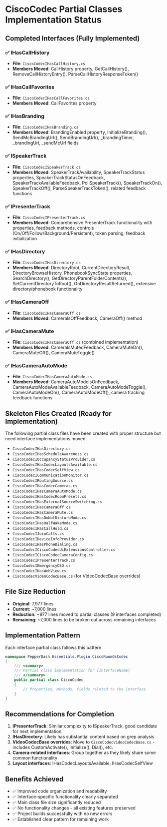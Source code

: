 # CiscoCodec Partial Classes Implementation Status

## Completed Interfaces (Fully Implemented)

### ✅ IHasCallHistory
- **File**: `CiscoCodecIHasCallHistory.cs`
- **Members Moved**: CallHistory property, GetCallHistory(), RemoveCallHistoryEntry(), ParseCallHistoryResponseToken()

### ✅ IHasCallFavorites  
- **File**: `CiscoCodecIHasCallFavorites.cs`
- **Members Moved**: CallFavorites property

### ✅ IHasBranding
- **File**: `CiscoCodecIHasBranding.cs`
- **Members Moved**: BrandingEnabled property, InitializeBranding(), SendMcBrandingUrl(), SendBrandingUrl(), _brandingTimer, _brandingUrl, _sendMcUrl fields

### ✅ ISpeakerTrack
- **File**: `CiscoCodecISpeakerTrack.cs`
- **Members Moved**: SpeakerTrackAvailability, SpeakerTrackStatus properties, SpeakerTrackStatusOnFeedback, SpeakerTrackAvailableFeedback, PollSpeakerTrack(), SpeakerTrackOn(), SpeakerTrackOff(), ParseSpeakerTrackToken(), related feedback functions

### ✅ IPresenterTrack
- **File**: `CiscoCodecIPresenterTrack.cs`  
- **Members Moved**: Comprehensive PresenterTrack functionality with properties, feedback methods, controls (On/Off/Follow/Background/Persistent), token parsing, feedback initialization

### ✅ IHasDirectory
- **File**: `CiscoCodecIHasDirectory.cs`
- **Members Moved**: DirectoryRoot, CurrentDirectoryResult, DirectoryBrowseHistory, PhonebookSyncState properties, SearchDirectory(), GetDirectoryParentFolderContents(), SetCurrentDirectoryToRoot(), OnDirectoryResultReturned(), extensive directory/phonebook functionality

### ✅ IHasCameraOff
- **File**: `CiscoCodecIHasCameraOff.cs`
- **Members Moved**: CameraIsOffFeedback, CameraOff() method

### ✅ IHasCameraMute  
- **File**: `CiscoCodecIHasCameraOff.cs` (combined implementation)
- **Members Moved**: CameraIsMutedFeedback, CameraMuteOn(), CameraMuteOff(), CameraMuteToggle()

### ✅ IHasCameraAutoMode
- **File**: `CiscoCodecIHasCameraAutoMode.cs`
- **Members Moved**: CameraAutoModeIsOnFeedback, CameraAutoModeAvailableFeedback, CameraAutoModeToggle(), CameraAutoModeOn(), CameraAutoModeOff(), camera tracking feedback functions

## Skeleton Files Created (Ready for Implementation)

The following partial class files have been created with proper structure but need interface implementations moved:

- `CiscoCodecIHasDirectory.cs`
- `CiscoCodecIHasScheduleAwareness.cs`
- `CiscoCodecIOccupancyStatusProvider.cs`
- `CiscoCodecIHasCodecLayoutsAvailable.cs`
- `CiscoCodecIHasCodecSelfView.cs`
- `CiscoCodecICommunicationMonitor.cs`
- `CiscoCodecIRoutingSource.cs`
- `CiscoCodecIHasCodecCameras.cs`
- `CiscoCodecIHasCameraAutoMode.cs`
- `CiscoCodecIHasCodecRoomPresets.cs`
- `CiscoCodecIHasExternalSourceSwitching.cs`
- `CiscoCodecIHasCameraOff.cs`
- `CiscoCodecIHasCameraMute.cs`
- `CiscoCodecIHasDoNotDisturbMode.cs`
- `CiscoCodecIHasHalfWakeMode.cs`
- `CiscoCodecIHasCallHold.cs`
- `CiscoCodecIJoinCalls.cs`
- `CiscoCodecIDeviceInfoProvider.cs`
- `CiscoCodecIHasPhoneDialing.cs`
- `CiscoCodecICiscoCodecUiExtensionsController.cs`
- `CiscoCodecICiscoCodecCameraConfig.cs`
- `CiscoCodecIPresenterTrack.cs`
- `CiscoCodecIEmergencyOSD.cs`
- `CiscoCodecIHasWebView.cs`
- `CiscoCodecVideoCodecBase.cs` (for VideoCodecBase overrides)

## File Size Reduction

- **Original**: 7,977 lines
- **Current**: ~7,000 lines  
- **Reduction**: ~977 lines moved to partial classes (9 interfaces completed)
- **Remaining**: ~7,000 lines to be broken out across remaining interfaces

## Implementation Pattern

Each interface partial class follows this pattern:

```csharp
namespace PepperDash.Essentials.Plugin.CiscoRoomOsCodec
{
    /// <summary>
    /// Partial class implementation for {InterfaceName}
    /// </summary>
    public partial class CiscoCodec
    {
        // Properties, methods, fields related to the interface
    }
}
```

## Recommendations for Completion

1. **IPresenterTrack**: Similar complexity to ISpeakerTrack, good candidate for next implementation
2. **IHasDirectory**: Likely has substantial content based on grep analysis
3. **VideoCodecBase overrides**: Move to `CiscoCodecVideoCodecBase.cs` - includes CustomActivate(), Initialize(), Dial(), etc.
4. **Camera-related interfaces**: Group together as they likely share some common functionality
5. **Layout interfaces**: IHasCodecLayoutsAvailable, IHasCodecSelfView

## Benefits Achieved

- ✅ Improved code organization and readability
- ✅ Interface-specific functionality clearly separated
- ✅ Main class file size significantly reduced  
- ✅ No functionality changes - all existing features preserved
- ✅ Project builds successfully with no new errors
- ✅ Established clear pattern for remaining work